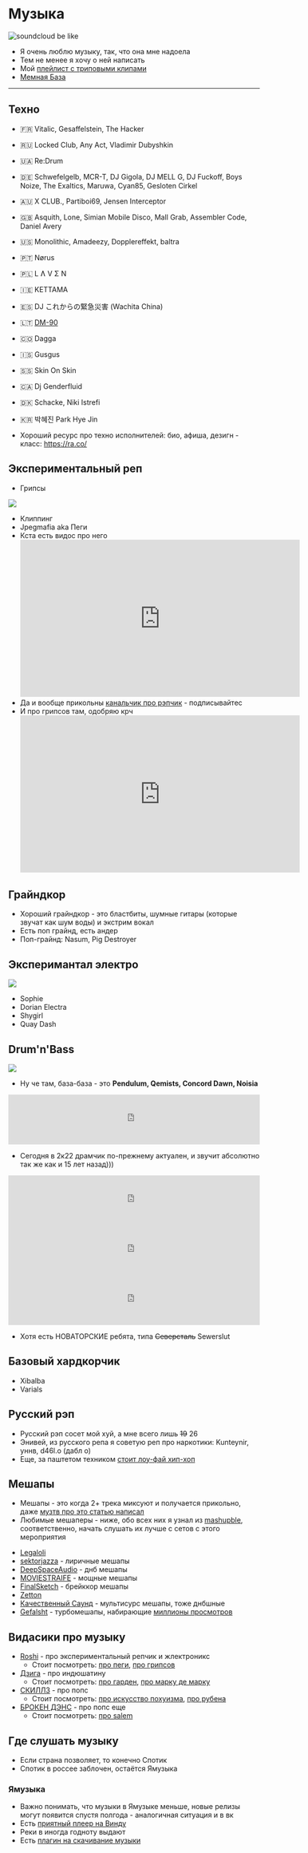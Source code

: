 # Музыка

![soundcloud be like](sc.jpg)

- Я очень люблю музыку, так, что она мне надоела
- Тем не менее я хочу о ней написать
- Мой [плейлист с триповыми клипами](https://www.youtube.com/playlist?list=PLdb8DVmvU9i5bGINNz10f-ga_bqD41O4q)
- [Мемная База](https://vk.com/come_to_brazil)

---



## Техно

- 🇫🇷 Vitalic, Gesaffelstein, The Hacker
- 🇷🇺 Locked Club, Any Act, Vladimir Dubyshkin
- 🇺🇦 Re:Drum
- 🇩🇪 Schwefelgelb, MCR-T, DJ Gigola, DJ MELL G, DJ Fuckoff, Boys Noize, The Exaltics, Maruwa, Cyan85, Gesloten Cirkel
- 🇦🇺 X CLUB., Partiboi69, Jensen Interceptor
- 🇬🇧 Asquith, Lone, Simian Mobile Disco, Mall Grab, Assembler Code, Daniel Avery
- 🇺🇸 Monolithic, Amadeezy, Dopplereffekt, baltra
- 🇵🇹 Nørus
- 🇵🇱 L Ʌ V Σ N
- 🇮🇪 KETTAMA
- 🇪🇸 DJ これからの緊急災害 (Wachita China)
- 🇱🇹 [DM-90](https://youtu.be/N6RLKqi0Ows)
- 🇨🇴 Dagga
- 🇮🇸 Gusgus
- 🇸🇸 Skin On Skin
- 🇨🇦 Dj Genderfluid
- 🇩🇰 Schacke, Niki Istrefi
- 🇰🇷 박혜진 Park Hye Jin

- Хороший ресурс про техно исполнителей: био, афиша, дезигн - класс: https://ra.co/

## Экспериментальный реп

- Грипсы

<img src="../../../assets/vk/mc-ride.gif">

- Клиппинг
- Jpegmafia aka Пеги
- Кста есть видос про него
  <iframe width="560" height="315" src="https://www.youtube.com/embed/evy5J-1jP1g" title="YouTube video player" frameborder="0" allow="accelerometer; autoplay; clipboard-write; encrypted-media; gyroscope; picture-in-picture" allowfullscreen></iframe>
- Да и вообще прикольны [канальчик про рэпчик](https://www.youtube.com/@MutenRoshi5137) - подписывайтес
- И про грипсов там, одобряю крч
  <iframe width="560" height="315" src="https://www.youtube.com/embed/_oNJmLQpUTw" title="YouTube video player" frameborder="0" allow="accelerometer; autoplay; clipboard-write; encrypted-media; gyroscope; picture-in-picture" allowfullscreen></iframe>

## Грайндкор

- Хороший грайндкор - это бластбиты, шумные гитары (которые звучат как шум воды) и экстрим вокал
- Есть поп грайнд, есть андер
- Поп-грайнд: Nasum, Pig Destroyer

## Эксперимантал электро

![](experimental-electronic-nonbinary.webp)

- Sophie
- Dorian Electra
- Shygirl
- Quay Dash

## Drum'n'Bass

![](dnb.jpg)

- Ну че там, база-база - это **Pendulum, Qemists, Concord Dawn, Noisia**

<iframe frameborder="0" style="border:none;width: 100%;height:100px;" height="100" src="https://music.yandex.ru/iframe/#track/39909586/5167263">
Слушайте <a href='https://music.yandex.ru/album/5167263/track/39909586'>Don't Tell Me</a>
— <a href='https://music.yandex.ru/artist/719344'>Concord Dawn</a> на Яндекс Музыке</iframe>

- Сегодня в 2к22 драмчик по-прежнему актуален, и звучит абсолютно так же как и 15 лет назад)))

<iframe frameborder="0" style="border:none;width:100%;height:100px;"  height="100" src="https://music.yandex.ru/iframe/#track/101316939/21350984">
Слушайте <a href='https://music.yandex.ru/album/21350984/track/101316939'>Burn 'Em
Down</a> — <a href='https://music.yandex.ru/artist/3228992'>Pythius</a> на Яндекс Музыке</iframe>

<iframe frameborder="0" style="border:none;width:100%;height:100px;" height="100" src="https://music.yandex.ru/iframe/#track/52467702/7388929">
Слушайте <a href='https://music.yandex.ru/album/7388929/track/52467702'>Push It To The
Limit</a> — <a href='https://music.yandex.ru/artist/632210'>Qo</a> на Яндекс Музыке</iframe>

<iframe frameborder="0" style="border:none;width:100%;height:100px;"  height="100" src="https://music.yandex.ru/iframe/#track/50008390/6883838">
Слушайте <a href='https://music.yandex.ru/album/6883838/track/50008390'>Jungle
Reprezentah</a> — <a href='https://music.yandex.ru/artist/1323029'>Lowriderz</a> на Яндекс Музыке</iframe>

- Хотя есть НОВАТОРСКИЕ ребята, типа ~~Северсталь~~ Sewerslut

## Базовый хардкорчик

- Xibalba
- Varials

## Русский рэп

- Русский рэп сосет мой хуй, а мне всего лишь ~~19~~ 26
- Энивей, из русского репа я советую реп про наркотики: Kunteynir, уннв, d46l.o (дабл о)
- Еще, за паштетом техником [стоит лоу-фай хип-хоп](https://youtu.be/Q3eea0EUHsg) 

## Мешапы

- Мешапы - это когда 2+ трека миксуют и получается прикольно,
  даже [музтв про это статью написал](https://muz-tv.ru/news/smeshano-i-smeshno-chto-takoe-meshap-i-pochemu-eto-tak-veselo/)
- Любимые мешаперы - ниже, обо всех них я узнал из [mashupble](https://vk.com/mashupble), соответственно, начать слушать
  их лучше с сетов с этого мероприятия

<div id="vk_playlist_54719589_15"></div>
<script type="text/javascript" src="https://vk.com/js/api/openapi.js?169"></script>
<script type="text/javascript">
  (function() {
    VK.Widgets.Playlist("vk_playlist_54719589_15", 54719589, 15,'f0296b6d08cc59f75e');
  }());
</script>

- [Legaloli](https://vk.com/legaloli)
- [sektorjazza](https://vk.com/cringerecords) - лиричные мешапы
- [DeepSpaceAudio](https://vk.com/dspaudio) - днб мешапы
- [MOVIESTRAIFE](https://vk.com/moviestraife_group) - мощные мешапы
- [FinalSketch](https://vk.com/finalsketchmusic) - брейккор мешапы
- [Zetton](https://vk.com/zetton_mashups)
- [Качественный Саунд](https://vk.com/highqualitysound) - мультисурс мешапы, тоже днбшные
- [Gefalsht](https://vk.com/gefalsht) - турбомешапы,
  набирающие [миллионы просмотров](https://www.youtube.com/watch?v=k0H4GwnT5kE)

## Видасики про музыку

- [Roshi](https://www.youtube.com/MutenRoshi5137) - про экспериментальный репчик и жлектроникс
    - Стоит
      посмотреть: [про пеги](https://www.youtube.com/watch?v=evy5J-1jP1g), [про грипсов](https://www.youtube.com/watch?v=_oNJmLQpUTw)
- [Дзига](https://www.youtube.com/@dziga_main) - про индюшатину
    - Стоит
      посмотреть: [про гарден](https://www.youtube.com/watch?v=aDNJl0GzVFg), [про марку де марку](https://www.youtube.com/watch?v=KKmCsAlKBZg)
- [СКИЛЛЗ](https://www.youtube.com/@etoskillz) - про попс
    - Стоит
      посмотреть: [про искусство похуизма](https://www.youtube.com/watch?v=QO8detn9ZGs), [про рубена](https://www.youtube.com/watch?v=V_1F9LZH_4c)
- [БРОКЕН ДЭНС](https://www.youtube.com/channel/UCWZ57aki9Xi0ZqhVBwZ87Pw) - про попс еще
    - Стоит посмотреть: [про salem](https://www.youtube.com/watch?v=huuGjMgcRWk)

## Где слушать музыку

- Если страна позволяет, то конечно Спотик
- Спотик в россее заблочен, остаётся Ямузыка

### Ямузыка

- Важно понимать, что музыки в Ямузыке меньше, новые релизы могут появится спустя полгода - аналогичная ситуация и в вк
- Есть [приятный плеер на Винду](https://apps.microsoft.com/store/detail/%D1%8F%D0%BD%D0%B4%D0%B5%D0%BA%D1%81%D0%BC%D1%83%D0%B7%D1%8B%D0%BA%D0%B0/9NBLGGH0CB6D?hl=ru-ru&gl=ru)
- Реки в иногда годноту выдают
- Есть [плагин на скачивание музыки](https://chrome.google.com/webstore/detail/yandex-music-downloader/agkcaldeglaadeknkclfbpdojhhclfej/related?hl=ru)   